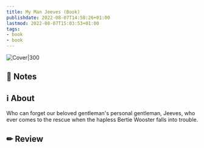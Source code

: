 ```yaml
---
title: My Man Jeeves (Book)
publishdate: 2022-08-07T14:58:26+01:00
lastmod: 2022-08-07T15:03:53+01:00
tags: 
- book
- book
---
```








![Cover|300](http://books.google.com/books/content?id=o81EPwAACAAJ&printsec=frontcover&img=1&zoom=1&source=gbs_api)



## 📝 Notes







## ℹ️ About



Who can forget our beloved gentleman's personal gentleman, Jeeves, who ever comes to the rescue when the hapless Bertie Wooster falls into trouble. 



## ✏ Review







